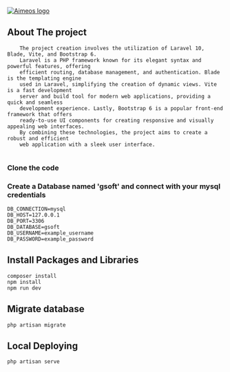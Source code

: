 <a href="https://aimeos.org/">
    <img src="https://www.gsoftcomm.net/assets/webp/svg/logo.svg" alt="Aimeos logo" title="Aimeos"/>
</a>

## About The project
```
    The project creation involves the utilization of Laravel 10, Blade, Vite, and Bootstrap 6. 
    Laravel is a PHP framework known for its elegant syntax and powerful features, offering 
    efficient routing, database management, and authentication. Blade is the templating engine 
    used in Laravel, simplifying the creation of dynamic views. Vite is a fast development 
    server and build tool for modern web applications, providing a quick and seamless 
    development experience. Lastly, Bootstrap 6 is a popular front-end framework that offers 
    ready-to-use UI components for creating responsive and visually appealing web interfaces. 
    By combining these technologies, the project aims to create a robust and efficient 
    web application with a sleek user interface.
    
```

### Clone the code

### Create a Database named 'gsoft' and connect with your mysql credentials

```
DB_CONNECTION=mysql
DB_HOST=127.0.0.1
DB_PORT=3306
DB_DATABASE=gsoft
DB_USERNAME=example_username
DB_PASSWORD=example_password
```

## Install Packages and Libraries

```
composer install
npm install
npm run dev
```

## Migrate database
```
php artisan migrate 
```

## Local Deploying
```
php artisan serve
```

